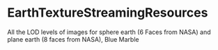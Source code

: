 # EarthTextureStreamingResources
All the LOD levels of images for sphere earth (6 Faces from NASA) and plane earth (8 faces from NASA), Blue Marble
